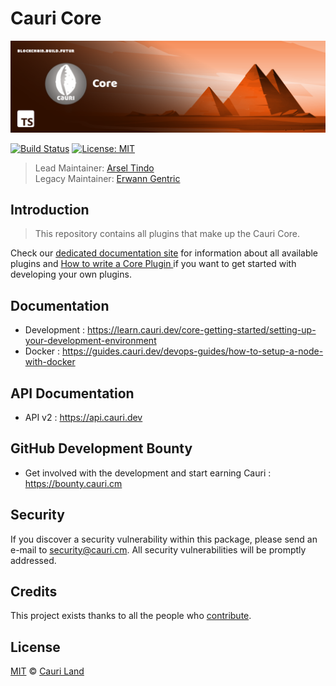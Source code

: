 # Cauri Core

<p align="center">
    <img src="https://raw.githubusercontent.com/cauriland/core/main/banner.png" />
</p>

[![Build Status](https://badgen.now.sh/github/status/cauriland/core/main)](https://github.com/cauriland/core/actions)
[![License: MIT](https://badgen.now.sh/badge/license/MIT/green)](https://opensource.org/licenses/MIT)

> Lead Maintainer: [Arsel Tindo](https://github.com/tnga) <br/>
> Legacy Maintainer: [Erwann Gentric](https://github.com/air1one)

## Introduction

> This repository contains all plugins that make up the Cauri Core.

Check our [dedicated documentation site](https://learn.cauri.dev) for information about all available plugins and [How to write a Core Plugin
](https://learn.cauri.dev/application-development/how-to-write-core-dapps) if you want to get started with developing your own plugins.

## Documentation

-   Development : https://learn.cauri.dev/core-getting-started/setting-up-your-development-environment
-   Docker : https://guides.cauri.dev/devops-guides/how-to-setup-a-node-with-docker

## API Documentation

-   API v2 : https://api.cauri.dev

## GitHub Development Bounty

-   Get involved with the development and start earning Cauri : https://bounty.cauri.cm

## Security

If you discover a security vulnerability within this package, please send an e-mail to security@cauri.cm. All security vulnerabilities will be promptly addressed.

## Credits

This project exists thanks to all the people who [contribute](../../contributors).

## License

[MIT](LICENSE) © [Cauri Land](https://cauri.cm)
